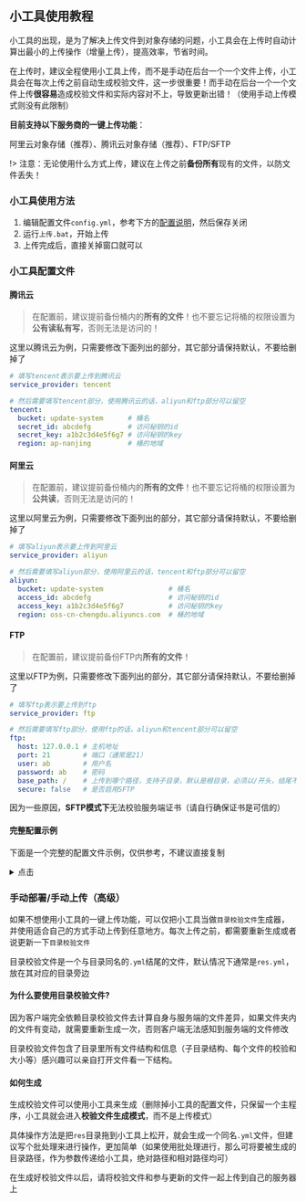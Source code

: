 ## 小工具使用教程

小工具的出现，是为了解决上传文件到对象存储的问题，小工具会在上传时自动计算出最小的上传操作（增量上传），提高效率，节省时间。

在上传时，建议全程使用小工具上传，而不是手动在后台一个一个文件上传，小工具会在每次上传之前自动生成校验文件，这一步很重要！而手动在后台一个一个文件上传**很容易**造成校验文件和实际内容对不上，导致更新出错！（使用手动上传模式则没有此限制）

**目前支持以下服务商的一键上传功能**：

阿里云对象存储（推荐）、腾讯云对象存储（推荐）、FTP/SFTP

!> 注意：无论使用什么方式上传，建议在上传之前**备份所有**现有的文件，以防文件丢失！

### 小工具使用方法

1. 编辑配置文件`config.yml`，参考下方的[配置说明](#小工具配置文件)，然后保存关闭
3. 运行`上传.bat`，开始上传
4. 上传完成后，直接关掉窗口就可以

### 小工具配置文件

#### 腾讯云

>   在配置前，建议提前备份桶内的**所有的文件**！也不要忘记将桶的权限设置为**公有读私有写**，否则无法是访问的！

这里以腾讯云为例，只需要修改下面列出的部分，其它部分请保持默认，不要给删掉了

```yaml
# 填写tencent表示要上传到腾讯云
service_provider: tencent

# 然后需要填写tencent部分，使用腾讯云的话，aliyun和ftp部分可以留空
tencent:
  bucket: update-system      # 桶名
  secret_id: abcdefg         # 访问秘钥的id
  secret_key: a1b2c3d4e5f6g7 # 访问秘钥的key
  region: ap-nanjing         # 桶的地域
```

#### 阿里云

>  在配置前，建议提前备份桶内的**所有的文件**！也不要忘记将桶的权限设置为**公共读**，否则无法是访问的！

这里以阿里云为例，只需要修改下面列出的部分，其它部分请保持默认，不要给删掉了

```yaml
# 填写aliyun表示要上传到阿里云
service_provider: aliyun

# 然后需要填写aliyun部分，使用阿里云的话，tencent和ftp部分可以留空
aliyun:
  bucket: update-system                # 桶名
  access_id: abcdefg                   # 访问秘钥的id
  access_key: a1b2c3d4e5f6g7           # 访问秘钥的key
  region: oss-cn-chengdu.aliyuncs.com  # 桶的地域
```

#### FTP

> 在配置前，建议提前备份FTP内**所有的文件**！

这里以FTP为例，只需要修改下面列出的部分，其它部分请保持默认，不要给删掉了

```yaml
# 填写ftp表示要上传到ftp
service_provider: ftp

# 然后需要填写ftp部分，使用ftp的话，aliyun和tencent部分可以留空
ftp:
  host: 127.0.0.1 # 主机地址
  port: 21        # 端口（通常是21）
  user: ab        # 用户名
  password: ab    # 密码
  base_path: /    # 上传到哪个路径，支持子目录，默认是根目录，必须以/开头，结尾不做要求
  secure: false   # 是否启用SFTP
```

因为一些原因，**SFTP模式下**无法校验服务端证书（请自行确保证书是可信的）

#### 完整配置示例


下面是一个完整的配置文件示例，仅供参考，不建议直接复制

<details>
<summary auto>点击</summary>

```yaml
# 是否在上传时显示调试数据
debug: false

# 是否跳过生成校验文件阶段，不要修改此选项！
# 如果调整为true则只会上传文件，不会重新生成校验文件
upload_only: false

# 上传完成后，是否不自动退出
# 设置为false后会直接退出，不会显示"任意键退出.."字样
show_any_key_to_exit: false

# 上传到哪里？
# 腾讯云请填写tencent
# 阿里云请填写aliyun
# FTP请填写ftp
service_provider: tencent

# 腾讯云需要填写此部分
tencent:
  # 桶名
  bucket: 
  # 访问秘钥的id
  secret_id: 
  # 访问秘钥的key
  secret_key: 
  # 桶的地域
  region: ap-nanjing
  
  # 缓存文件的文件名。用来实现增量上传
  # 此文件会存储到桶里（而不是本地），删除此文件可以进行一次全量上传
  # 只支持放置在桶的根目录（也就是说这里只能填写文件名不能填写一个路径）
  cache_file: .cache.yml

  # 按文件名自动添加http headers
  header_rules:
    # 正则表达式(按相对路径匹配，此路径不包含要上传的文件夹本身)
    - pattern: '.gz$'
    # 添加的http headers
      headers:
        Content-Encoding: gzip
  
# 阿里云需要填写此部分
aliyun:
  # 桶名
  bucket: 
  # 访问秘钥的id
  access_id: 
  # 访问秘钥的key
  access_key: 
  # 桶的地域
  region: oss-cn-chengdu.aliyuncs.com
  
  # 缓存文件的文件名。用来实现增量上传
  # 此文件会存储到桶里（而不是本地），删除此文件可以进行一次全量上传
  # 只支持放置在桶的根目录（也就是说这里只能填写文件名不能填写一个路径）
  cache_file: .cache.yml

  # 按文件名自动添加http headers
  header_rules:
    # 正则表达式(按相对路径匹配，此路径不包含要上传的文件夹本身)
    - pattern: '.gz$'
    # 添加的http headers
      headers:
        Content-Encoding: gzip

# FTP需要填写此部分
ftp:
  host: 127.0.0.1
  port: 21
  user: ab
  password: ab
  
  # 上传到哪个路径，支持子目录，默认是根目录，这里必须以/开头，结尾不做要求
  base_path: /
  
  # 缓存文件的文件名。用来实现增量上传
  # 此文件会存储到FTP服务器上（而不是本地），删除此文件可以进行一次全量上传
  # 只支持放置在根目录（也就是说这里只能填写文件名不能填写一个路径）
  cache_file: .cache.yml
  
  # 启用TLS加密（SFTP）
  secure: false
  
  # 高级参数，登录后是否立即发送prot_p命令
  prot_p: false
```

</details>

### 手动部署/手动上传（高级）

如果不想使用小工具的一键上传功能，可以仅把小工具当做`目录校验文件`生成器，并使用适合自己的方式手动上传到任意地方。每次上传之前，都需要重新生成或者说更新一下`目录校验文件`

目录校验文件是一个与目录同名的`.yml`结尾的文件，默认情况下通常是`res.yml`，放在其对应的目录旁边

#### 为什么要使用目录校验文件?

因为客户端完全依赖目录校验文件去计算自身与服务端的文件差异，如果文件夹内的文件有变动，就需要重新生成一次，否则客户端无法感知到服务端的文件修改

目录校验文件包含了目录里所有文件结构和信息（子目录结构、每个文件的校验和大小等）感兴趣可以亲自打开文件看一下结构。

#### 如何生成

生成校验文件可以使用小工具来生成（删除掉小工具的配置文件，只保留一个主程序，小工具就会进入**校验文件生成模式**，而不是上传模式）

具体操作方法是把`res`目录拖到小工具上松开，就会生成一个同名`.yml`文件，但建议写个批处理来进行操作，更加简单（如果使用批处理进行，那么可将要被生成的目录路径，作为参数传递给小工具，绝对路径和相对路径均可）

在生成好校验文件以后，请将校验文件和参与更新的文件一起上传到自己的服务器上

